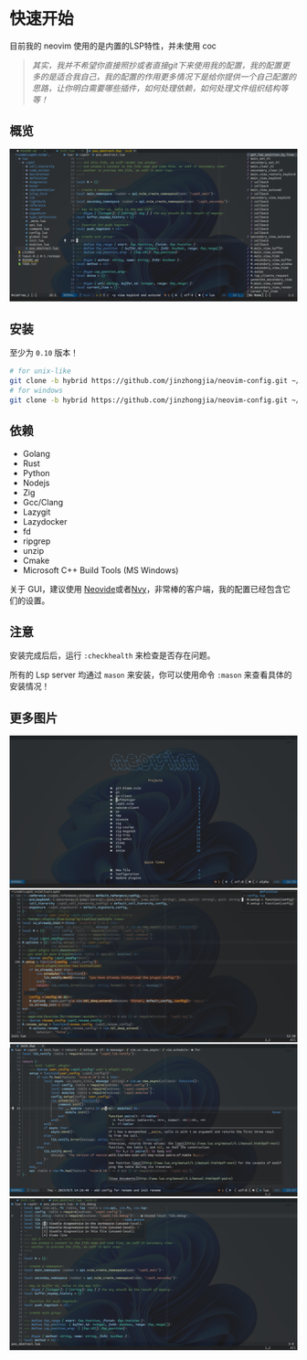 # 快速开始

目前我的 neovim 使用的是内置的LSP特性，并未使用 coc

> *其实，我并不希望你直接照抄或者直接git下来使用我的配置，我的配置更多的是适合我自己，我的配置的作用更多情况下是给你提供一个自己配置的思路，让你明白需要哪些插件，如何处理依赖，如何处理文件组织结构等等！*

## 概览

![概览](https://github.com/jinzhongjia/neovim-config/blob/main/pic/overview.png?raw=true)

## 安装

至少为 `0.10` 版本！

```sh
# for unix-like
git clone -b hybrid https://github.com/jinzhongjia/neovim-config.git ~/.config/nvim
# for windows
git clone -b hybrid https://github.com/jinzhongjia/neovim-config.git ~/AppData/Local/nvim
```

## 依赖

- Golang
- Rust
- Python
- Nodejs
- Zig
- Gcc/Clang
- Lazygit
- Lazydocker
- fd 
- ripgrep 
- unzip 
- Cmake 
- Microsoft C++ Build Tools (MS Windows)

关于 GUI，建议使用 [Neovide](https://neovide.dev/)或者[Nvy](https://github.com/RMichelsen/Nvy)，非常棒的客户端，我的配置已经包含它们的设置。

## 注意

安装完成后后，运行 `:checkhealth` 来检查是否存在问题。

所有的 Lsp server 均通过 `mason` 来安装，你可以使用命令 `:mason` 来查看具体的安装情况！

## 更多图片

![dash](https://github.com/jinzhongjia/neovim-config/blob/main/pic/dash.png?raw=true)
![definition](https://github.com/jinzhongjia/neovim-config/blob/main/pic/definition.png?raw=true)
![hover](https://github.com/jinzhongjia/neovim-config/blob/main/pic/hover.png?raw=true)
![code_action](https://github.com/jinzhongjia/neovim-config/blob/main/pic/code_action.png?raw=true)
